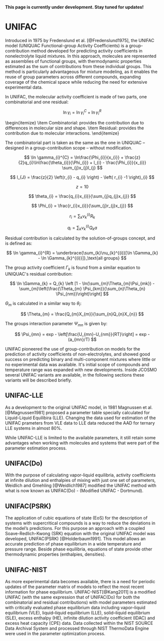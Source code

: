 **This page is currently under development. Stay tuned for updates!**

# UNIFAC
Introduced in 1975 by Fredenslund et al. [@Fredenslund1975], the UNIFAC model (UNIQUAC Functional-group Activity Coefficients) is a group-contribution method developed for predicting activity coefficients in nonelectrolyte liquid mixtures. In this approach, molecules are represented as assemblies of functional groups, with thermodynamic properties estimated as the sum of contributions from these individual groups. This method is particularly advantageous for mixture modeling, as it enables the reuse of group parameters across different compounds, expanding coverage of the chemical space while reducing the need for extensive experimental data.



In UNIFAC, the molecular activity coefficient is made of two parts, one combinatorial and one residual:

$$  
  \ln \gamma_{i} = \ln \gamma_{i}^{C} + \ln \gamma_{i}^{R}
$$


\begin{itemize}
    \item Combinatorial: provides the contribution due to differences in molecular size and shape.
    \item Residual: provides the contribution due to molecular interactions.
\end{itemize}

The combinatorial part is taken as the same as the one in UNIQUAC – designed in a group-contribution scope – without modification.

$$
    \ln \gamma_{i}^{C} = \ln\frac{\Phi_{i}}{x_{i}} + \frac{z}{2}q_{i}\ln\frac{\theta_{i}}{\Phi_{i}} + l_{i} - \frac{\Phi_{i}}{x_{i}} \sum_{j}x_{j}l_{j}
$$

$$
    l_{J} = \frac{z}{2} \left(r_{i} - q_{i} \right) - \left( r_{i} -1 \right)_{i}
$$

$$
    z = 10
$$

$$
    \theta_{i} = \frac{q_{i}x_{i}}{\sum_{j}q_{j}x_{j}}
$$

$$
    \Phi_{i} = \frac{r_{i}x_{i}}{\sum_{j}r_{j}x_{j}}
$$

$$
    r_{i} = \sum_{k} \nu_{k}^{(i)} R_{k}
$$

$$
     {q_{i} = \sum_{k}\nu_{k}^{(i)} Q_{k} {a}}
$$

Residual contribution is calculated by the solution-of-groups concept, and is defined as:

$$
    \ln \gamma_{i}^{R} = \underbrace{\sum_{k}\nu_{k}^{(i)}[\ln \Gamma_{k} - \ln \Gamma_{k}^{(i)}]}_\text{all groups}
$$

The group activity coefficient $\Gamma_{k}$ is found from a similar equation to UNIQUAC's residual contribution:

$$
   \ln \Gamma_{k} = Q_{k} \left [1 - \ln(\sum_{m}\Theta_{m}\Psi_{mk}) - \sum_{m}\left(\frac{\Theta_{m} \Psi_{km}}{\sum_{n}\Theta_{n} \Psi_{nm}}\right)\right]
$$

$\Theta_{m}$ is calculated in a similar way to $\theta_{i}$:

$$
    \Theta_{m} = \frac{Q_{m}X_{m}}{\sum_{n}Q_{n}X_{n}}
$$

The groups interaction parameter $\Psi_{mn}$ is given by:

$$
    \Psi_{mn} = exp - \left[\frac{U_{mn}-U_{nm}}{RT}\right] = exp - (a_{mn}/T)
$$

UNIFAC pioneered the use of group-contribution on models for the prediction of activity coefficients of non-electrolytes, and showed good success on predicting binary and multi-component mixtures where little or no experimental data was available. It's initial scope of compounds and temperature range was expanded with new developments. Inside JCOSMO several UNIFAC variants are available, in the following sections these variants will be described briefly.

## UNIFAC-LLE
As a development to the original UNIFAC model, in 1981 Magnussen et al.[@Magnussen1981] proposed a parameter table specially calculated for Liquid-Liquid Equilibira (LLE). Changing the data used for estimation of the UNIFAC prameters from VLE data to LLE data reduced the AAD for ternary LLE systems in almost 80\%.

While UNIFAC-LLE is limited to the available parameters, it still retain some advantages when working with molecules and systems that were part of the parameter estimation process.

## UNIFAC(Do)
With the purpose of calculating vapor-liquid equilibria, activity coefficients at infinite dilution and enthalpies of mixing with just one set of parameters, Weidlich and Gmehling [@Weidlich1987] modified the UNIFAC method with what is now known as UNIFAC(Do) - (Modified UNIFAC - Dortmund).

## UNIFAC(PSRK)
The application of cubic equations of state (EoS) for the description of systems with supercritical compounds is a way to reduce the deviations in the model’s predictions. For this purpose an approach with a coupled  Soave-Redlich-Kwong (SRK) equation with the original UNIFAC model was developed, UNIFAC(PSRK) [@Holderbaum1991]. This model allows an accurate prediction of phase equilibrium in a wide temperature and pressure range. Beside phase equilibria, equations of state provide other thermodynamic properties (enthalpies, densities). 

## UNIFAC-NIST
As more experimental data becomes available, there is a need for periodic updates of the parameter matrix of models to reflect the most recent information for phase equilibrium. UNIFAC-NIST[@Kang2011] is a modified UNIFAC (with the same expression that of UNIFAC(Do) for both the combinatorial and residual contributions) with model parameters estimated with critically evaluated phase equilibrium data including vapor–liquid equilibrium (VLE), liquid–liquid equilibrium (LLE), solid–liquid equilibrium (SLE), excess enthalpy (HE), infinite dilution activity coefficient (IDAC) and excess heat capacity (CPE) data. Data collected within the NIST SOURCE Data Archival System and processed through NIST ThermoData Engine were used in the parameter optimization process. 
